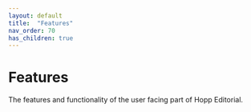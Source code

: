 ```yaml
---
layout: default
title:  "Features"
nav_order: 70
has_children: true
---
```


# Features

The features and functionality of the user facing part of Hopp Editorial.
